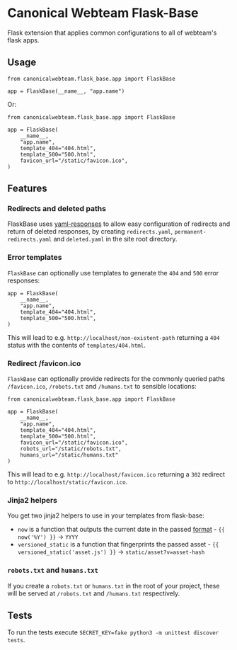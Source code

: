 # Canonical Webteam Flask-Base

Flask extension that applies common configurations to all of webteam's flask apps.

## Usage

```python3
from canonicalwebteam.flask_base.app import FlaskBase

app = FlaskBase(__name__, "app.name")
```

Or:

```python3
from canonicalwebteam.flask_base.app import FlaskBase

app = FlaskBase(
    __name__,
    "app.name",
    template_404="404.html",
    template_500="500.html",
    favicon_url="/static/favicon.ico",
)
```

## Features

### Redirects and deleted paths

FlaskBase uses [yaml-responses](https://github.com/canonical-web-and-design/canonicalwebteam.yaml-responses) to allow easy configuration of redirects and return of deleted responses, by creating `redirects.yaml`, `permanent-redirects.yaml` and `deleted.yaml` in the site root directory.

### Error templates

`FlaskBase` can optionally use templates to generate the `404` and `500` error responses:

```python3
app = FlaskBase(
    __name__,
    "app.name",
    template_404="404.html",
    template_500="500.html",
)
```

This will lead to e.g. `http://localhost/non-existent-path` returning a `404` status with the contents of `templates/404.html`.

### Redirect /favicon.ico

`FlaskBase` can optionally provide redirects for the commonly queried paths `/favicon.ico`, `/robots.txt` and `/humans.txt` to sensible locations:

```python3
from canonicalwebteam.flask_base.app import FlaskBase

app = FlaskBase(
    __name__,
    "app.name",
    template_404="404.html",
    template_500="500.html",
    favicon_url="/static/favicon.ico",
    robots_url="/static/robots.txt",
    humans_url="/static/humans.txt"
)
```

This will lead to e.g. `http://localhost/favicon.ico` returning a `302` redirect to `http://localhost/static/favicon.ico`.

### Jinja2 helpers

You get two jinja2 helpers to use in your templates from flask-base:

- `now` is a function that outputs the current date in the passed [format](https://docs.python.org/3/library/datetime.html#strftime-and-strptime-format-codes) - `{{ now('%Y') }}` -> `YYYY`
- `versioned_static` is a function that fingerprints the passed asset - `{{ versioned_static('asset.js') }}` -> `static/asset?v=asset-hash`

### `robots.txt` and `humans.txt`

If you create a `robots.txt` or `humans.txt` in the root of your project, these will be served at `/robots.txt` and `/humans.txt` respectively.

## Tests

To run the tests execute `SECRET_KEY=fake python3 -m unittest discover tests`.
